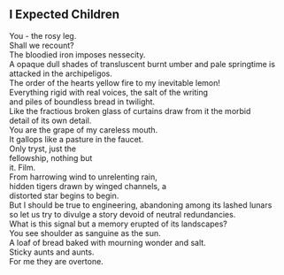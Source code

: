 I Expected Children
-------------------
You - the rosy leg.  
Shall we recount?  
The bloodied iron imposes nessecity.  
A opaque dull shades of transluscent burnt umber and pale springtime is attacked in the archipeligos.  
The order of the hearts yellow fire to my inevitable lemon!  
Everything rigid with real voices, the salt of the writing  
and piles of boundless bread in twilight.  
Like the fractious broken glass of curtains draw from it the morbid  
detail of its own detail.  
You are the grape of my careless mouth.  
It gallops like a pasture in the faucet.  
Only tryst, just the  
fellowship, nothing but  
it. Film.  
From harrowing wind to unrelenting rain,  
hidden tigers drawn by winged channels, a  
distorted star begins to begin.  
But I should be true to engineering, abandoning among its lashed lunars  
so let us try to divulge a story devoid of neutral redundancies.  
What is this signal but a memory erupted of its landscapes?  
You see shoulder as sanguine as the sun.  
A loaf of bread baked with mourning wonder and salt.  
Sticky aunts and aunts.  
For me they are overtone.  
